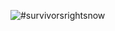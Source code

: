 ![#survivorsrightsnow](https://scontent-lga.xx.fbcdn.net/hphotos-xpf1/t31.0-8/11094353_463849087125149_4229578379979553953_o.jpg)
